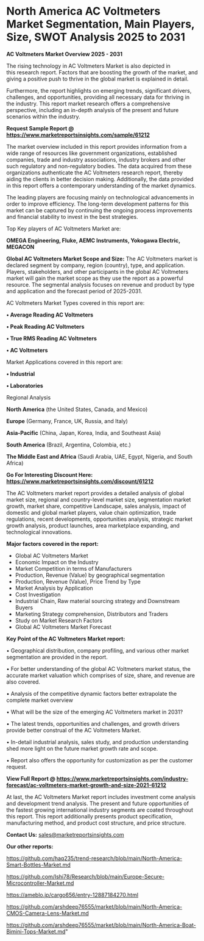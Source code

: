 # North America AC Voltmeters Market Segmentation, Main Players, Size, SWOT Analysis 2025 to 2031

<Strong> AC Voltmeters Market Overview 2025 - 2031</strong>

The rising technology in AC Voltmeters Market is also depicted in this research report. Factors that are boosting the growth of the market, and giving a positive push to thrive in the global market is explained in detail.

Furthermore, the report highlights on emerging trends, significant drivers, challenges, and opportunities, providing all necessary data for thriving in the industry. This report market research offers a comprehensive perspective, including an in-depth analysis of the present and future scenarios within the industry.

<strong>Request Sample Report @ <a href=https://www.marketreportsinsights.com/sample/61212>https://www.marketreportsinsights.com/sample/61212</a></strong>

The market overview included in this report provides information from a wide range of resources like government organizations, established companies, trade and industry associations, industry brokers and other such regulatory and non-regulatory bodies. The data acquired from these organizations authenticate the AC Voltmeters research report, thereby aiding the clients in better decision making. Additionally, the data provided in this report offers a contemporary understanding of the market dynamics.

The leading players are focusing mainly on technological advancements in order to improve efficiency. The long-term development patterns for this market can be captured by continuing the ongoing process improvements and financial stability to invest in the best strategies.

Top Key players of AC Voltmeters Market are:

<strong>OMEGA Engineering, Fluke, AEMC Instruments, Yokogawa Electric, MEGACON</strong>

<strong><b>Global AC Voltmeters Market Scope and Size:</b></strong>
The AC Voltmeters market is declared segment by company, region (country), type, and application. Players, stakeholders, and other participants in the global AC Voltmeters market will gain the market scope as they use the report as a powerful resource. The segmental analysis focuses on revenue and product by type and application and the forecast period of 2025-2031.

AC Voltmeters Market Types covered in this report are:

<strong>• Average Reading AC Voltmeters

• Peak Reading AC Voltmeters

• True RMS Reading AC Voltmeters

• AC Voltmeters</strong>

Market Applications covered in this report are:

<strong>• Industrial

• Laboratories</strong> 

Regional Analysis

<strong>North America</strong> (the United States, Canada, and Mexico)

<strong>Europe</strong> (Germany, France, UK, Russia, and Italy)

<strong>Asia-Pacific</strong> (China, Japan, Korea, India, and Southeast Asia)

<strong>South America</strong> (Brazil, Argentina, Colombia, etc.)

<strong>The Middle East and Africa</strong> (Saudi Arabia, UAE, Egypt, Nigeria, and South Africa)

<strong>Go For Interesting Discount Here: <a href=https://www.marketreportsinsights.com/discount/61212>https://www.marketreportsinsights.com/discount/61212</a></strong>

The AC Voltmeters market report provides a detailed analysis of global market size, regional and country-level market size, segmentation market growth, market share, competitive Landscape, sales analysis, impact of domestic and global market players, value chain optimization, trade regulations, recent developments, opportunities analysis, strategic market growth analysis, product launches, area marketplace expanding, and technological innovations.

<strong><b>Major factors covered in the report:</b></strong>
<ul>
  <li>Global AC Voltmeters Market </li>
  <li>Economic Impact on the Industry</li>
  <li>Market Competition in terms of Manufacturers</li>
  <li>Production, Revenue (Value) by geographical segmentation</li>
  <li>Production, Revenue (Value), Price Trend by Type</li>
  <li>Market Analysis by Application</li>
  <li>Cost Investigation</li>
  <li>Industrial Chain, Raw material sourcing strategy and Downstream Buyers</li>
  <li>Marketing Strategy comprehension, Distributors and Traders</li>
  <li>Study on Market Research Factors</li>
  <li>Global AC Voltmeters Market Forecast</li>
</ul>

<strong><b>Key Point of the AC Voltmeters Market report:</b></strong>

• Geographical distribution, company profiling, and various other market segmentation are provided in the report.

• For better understanding of the global AC Voltmeters market status, the accurate market valuation which comprises of size, share, and revenue are also covered.

• Analysis of the competitive dynamic factors better extrapolate the complete market overview

• What will be the size of the emerging AC Voltmeters market in 2031?

• The latest trends, opportunities and challenges, and growth drivers provide better construal of the AC Voltmeters Market.

• In-detail industrial analysis, sales study, and production understanding shed more light on the future market growth rate and scope.

• Report also offers the opportunity for customization as per the customer request.

<strong><b>View Full Report @ <a href=https://www.marketreportsinsights.com/industry-forecast/ac-voltmeters-market-growth-and-size-2021-61212>https://www.marketreportsinsights.com/industry-forecast/ac-voltmeters-market-growth-and-size-2021-61212</a></b></strong>


At last, the AC Voltmeters Market report includes investment come analysis and development trend analysis. The present and future opportunities of the fastest growing international industry segments are coated throughout this report. This report additionally presents product specification, manufacturing method, and product cost structure, and price structure.

<strong>Contact Us:</strong>
sales@marketreportsinsights.com

<strong>Our other reports:</strong>

<a href=https://github.com/haq235/trend-research/blob/main/North-America-Smart-Bottles-Market.md>https://github.com/haq235/trend-research/blob/main/North-America-Smart-Bottles-Market.md</a>

<a href=https://github.com/Ishi78/Research/blob/main/Europe-Secure-Microcontroller-Market.md>https://github.com/Ishi78/Research/blob/main/Europe-Secure-Microcontroller-Market.md</a>

<a href=https://ameblo.jp/cargo656/entry-12887184270.html>https://ameblo.jp/cargo656/entry-12887184270.html</a>

<a href=https://github.com/arshdeep76555/market/blob/main/North-America-CMOS-Camera-Lens-Market.md>https://github.com/arshdeep76555/market/blob/main/North-America-CMOS-Camera-Lens-Market.md</a>

<a href=https://github.com/arshdeep76555/market/blob/main/North-America-Boat-Bimini-Tops-Market.md>https://github.com/arshdeep76555/market/blob/main/North-America-Boat-Bimini-Tops-Market.md</a>"
